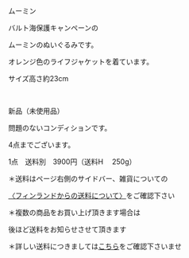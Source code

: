 <link rel="stylesheet" type="text/css" href="/assets/css/styles.css">

ムーミン

バルト海保護キャンペーンの

ムーミンのぬいぐるみです。

オレンジ色のライフジャケットを着ています。

サイズ高さ約23cm

<img alt="" src="http://blog.cnobi.jp/v1/blog/user/71e35865e9e62f3f9d70420d6124d2ab/1591880722"/> 

<img alt="" src="http://blog.cnobi.jp/v1/blog/user/71e35865e9e62f3f9d70420d6124d2ab/1591880723"/> 

<img alt="" src="http://blog.cnobi.jp/v1/blog/user/71e35865e9e62f3f9d70420d6124d2ab/1591880725"/> 

<img alt="" src="http://blog.cnobi.jp/v1/blog/user/71e35865e9e62f3f9d70420d6124d2ab/1591880724"/> 

新品（未使用品）

問題のないコンディションです。

4点までございます。

1点　送料別　3900円（送料H 　250g）

＊送料はページ右側のサイドバー、雑貨についての

[〈フィンランドからの送料について〉](https://dkzakka.github.io/2005/03/31/雑貨について.html)をご確認下さい

＊複数の商品をお買い上げ頂きます場合は 

後ほど送料をお知らせさせて頂きます

＊詳しい送料につきましては[こちら](http://dkzakka.blog.shinobi.jp/Entry/3385/)をご確認下さいませ